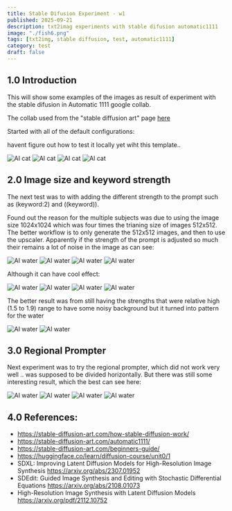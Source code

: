 ```yaml
---
title: Stable Difusion Experiment - w1
published: 2025-09-21
description: txt2imag experiments with stable difusion automatic1111
image: "./fish6.png"
tags: [txt2img, stable diffusion, test, automatic1111]
category: test
draft: false
---
```


## 1.0 Introduction


This will show some examples of the images as result of experiment with the stable difusion in Automatic 1111 google collab.

The collab used from the "stable diffusion art" page [here](https://stable-diffusion-art.com/automatic1111-colab/)

Started with all of the default configurations:

havent figure out how to test it locally yet wiht this template.. 

![AI cat](../../assets/images/post0/cat1.png)
![AI cat](../../assets/images/post0/cat2.png)
![AI cat](../../assets/images/post0/cat3.png)
![AI cat](../../assets/images/post0/cat4.png)

## 2.0 Image size and keyword strength

The next test was to with adding the different strength to the prompt such as (keyword:2) and ((keyword)). 

Found out the reason for the multiple subjects was due to using the image size 1024x1024 which was four times the trianing size of images 512x512. The better workflow is to only generate the 512x512 images, and then to use the upscaler.
Apparently if the strength of the prompt is adjusted so much their remains a lot of noise in the image as can see:

![AI water](../../assets/images/post0/water3.png)
![AI water](../../assets/images/post0/water4.png)
![AI water](../../assets/images/post0/water9.png)
![AI water](../../assets/images/post0/water10.png)

Although it can have cool effect:

![AI water](../../assets/images/post0/water5.png)
![AI water](../../assets/images/post0/water6.png)
![AI water](../../assets/images/post0/water7.png)
![AI water](../../assets/images/post0/water8.png)

The better result was from still having the strengths that were relative high (1.5 to 1.9) range to have some noisy background but it turned into pattern for the water

![AI water](../../assets/images/post0/water1.png)
![AI water](../../assets/images/post0/water2.png)

## 3.0 Regional Prompter

Next experiment was to try the regional prompter, which did not work very well .. was supposed to be divided horizontally. 
But there was still some interesting result, which the best can see here:

![AI water](../../assets/images/post0/fish1.png)
![AI water](../../assets/images/post0/fish2.png)
![AI water](../../assets/images/post0/fish3.png)
![AI water](../../assets/images/post0/fish4.png)


## 4.0 References:

 - https://stable-diffusion-art.com/how-stable-diffusion-work/
 - https://stable-diffusion-art.com/automatic1111/
 - https://stable-diffusion-art.com/beginners-guide/
 - https://huggingface.co/learn/diffusion-course/unit0/1
 - SDXL: Improving Latent Diffusion Models for High-Resolution Image Synthesis https://arxiv.org/abs/2307.01952
 - SDEdit: Guided Image Synthesis and Editing with Stochastic Differential Equations https://arxiv.org/abs/2108.01073
 - High-Resolution Image Synthesis with Latent Diffusion Models https://arxiv.org/pdf/2112.10752